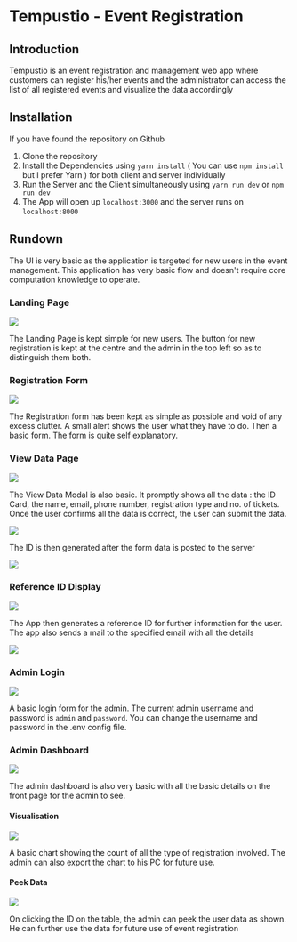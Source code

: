 # Tempustio - Event Registration

## Introduction

Tempustio is an event registration and management web app where customers can register his/her events and the administrator can access the list of all registered events and visualize the data accordingly

## Installation

If you have found the repository on Github

1. Clone the repository
2. Install the Dependencies using ```yarn install``` ( You can use ```npm install``` but I prefer Yarn ) for both client and server individually
3. Run the Server and the Client simultaneously using ```yarn run dev``` or ```npm run dev```
4. The App will open up ```localhost:3000``` and the server runs on ```localhost:8000```

## Rundown

The UI is very basic as the application is targeted for new users in the event management. This application has very basic flow and doesn't require core computation knowledge to operate.

### Landing Page

![](/screenshots/Landing%20Page.PNG)

The Landing Page is kept simple for new users. The button for new registration is kept at the centre and the admin in the top left so as to distinguish them both. 

### Registration Form

![](/screenshots/Registration%20Form.PNG)

The Registration form has been kept as simple as possible and void of any excess clutter. A small alert shows the user what they have to do. Then a basic form. The form is quite self explanatory.

### View Data Page

![](/screenshots/View%20Data.PNG)

The View Data Modal is also basic. It promptly shows all the data : the ID Card, the name, email, phone number, registration type and no. of tickets. Once the user confirms all the data is correct, the user can submit the data. 

![](/screenshots/Sure%20Alert.PNG)

The ID is then generated after the form data is posted to the server

![](/screenshots/Generating%20Page.PNG)

### Reference ID Display

![](/screenshots/Reference%20ID.PNG)

The App then generates a reference ID for further information for the user. The app also sends a mail to the specified email with all the details

![](/screenshots/Email.PNG)

### Admin Login

![](/screenshots/Admin%20Login.PNG)

A basic login form for the admin. The current admin username and password is ```admin``` and ```password```. You can change the username and password in the .env config file.

### Admin Dashboard

![](/screenshots/Admin%20Dashboard.PNG)

The admin dashboard is also very basic with all the basic details on the front page for the admin to see.

#### Visualisation 

![](/screenshots/Visualisation.PNG)

A basic chart showing the count of all the type of registration involved. The admin can also export the chart to his PC for future use.

#### Peek Data

![](/screenshots/Peek%20Data.PNG)

On clicking the ID on the table, the admin can peek the user data as shown. He can further use the data for future use of event registration